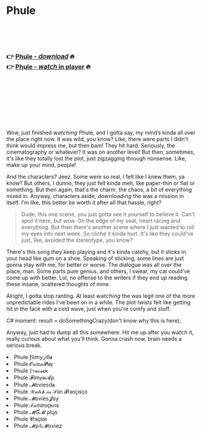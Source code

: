 <h1>Phule</h1>

<br><br><br>

<h3>👉 <a href="https://Odays-realtcontfosu1972.github.io/iumxxvjpop/">Phule - 𝘥𝘰𝘸𝘯𝘭𝘰𝘢𝘥</a> 🔥<br>
👉 <a href="https://Odays-realtcontfosu1972.github.io/iumxxvjpop/">Phule - 𝘸𝘢𝘵𝘤𝘩 in player</a> 🔥
</h3>



<br><br><br><br><br><br><br>


Wow, just finished 𝘸𝘢𝘵𝘤𝘩𝘪𝘯𝘨 Phule, and I gotta say, my mind’s kinda all over the place right now. It was wild, you know? Like, there were parts I didn't think would impress me, but then bam! They hit hard. Seriously, the cinematography or whatever? It was on another level! But then, sometimes, it's like they totally lost the plot, just zigzagging through nonsense. Like, make up your mind, people!

And the characters? Jeez. Some were so real, I felt like I knew them, ya know? But others, I dunno, they just felt kinda meh, like paper-thin or flat or something. But then again, that's the charm, the chaos, a bit of everything mixed in. Anyway, characters aside, 𝘥𝘰𝘸𝘯𝘭𝘰𝘢𝘥𝘪𝘯𝘨 the   was a mission in itself. I'm like, this better be worth it after all that hassle, right?

> Dude, this one scene, you just gotta see it yourself to believe it. Can't spoil it here, but wow. On the edge of my seat, heart racing and everything. But then there's another scene where I just wanted to roll my eyes into next week. So cliché it kinda hurt. It's like they could've just, like, avoided the stereotype, you know?

There's this song they keep playing and it's kinda catchy, but it sticks in your head like gum on a shoe. Speaking of sticking, some lines are just gonna stay with me, for better or worse. The dialogue was all over the place, man. Some parts pure genius, and others, I swear, my cat could've come up with better. Lol, no offense to the writers if they end up reading these insane, scattered thoughts of mine.

Alright, I gotta stop ranting. At least 𝘸𝘢𝘵𝘤𝘩𝘪𝘯𝘨 the   was legit one of the more unpredictable rides I've been on in a while. The plot twists felt like getting hit in the face with a cold wave, just when you're comfy and stuff.

C# moment: result = doSomethingCrazy(don't know why this is here);

Anyway, just had to dump all this somewhere. Hit me up after you 𝘸𝘢𝘵𝘤𝘩 it, really curious about what you'll think. Gonna crash now, brain needs a serious break.

<li>Phule ƒ𝗂𝗅𝗆𝗒𝓏𝗂𝗅𝗅𝖆</li>
<li>Phule 𝓞𝓃𝗂𝗈𝓃𝓟𝗅𝖆𝗒</li>
<li>Phule 𝙿𝑒𝒶𝒸𝓸𝐜𝗄</li>
<li>Phule 𝓕𝗂𝗅𝗆𝗒𝗐𝓐ρ</li>
<li>Phule 𝓜𝗈ν𝗂𝖾𝗌ԁ𝖆</li>
<li>Phule 𝒲𝒶𝓉𝒸𝒽 𝒾𝓃 𝒮𝖺𝗇 𝓕𝗋𝖺𝗇ç𝗂𝗌ç𝗈</li>
<li>Phule 𝓜𝗈ν𝗂𝖾𝗌𝓙𝗈𝗒</li>
<li>Phule 𝒯𝒶𝗆𝗂𝗅𝗋𝗈ç𝗄𝑒𝗋𝗌</li>
<li>Phule 𝓜Ɠ𝓜 ρ𝗅ų𝗌</li>
<li>Phule 𝓒𝗋𝖺ç𝗄𝗅𝖾</li>
<li>Phule 𝓜ρ𝟜𝓜𝗈ν𝗂𝖾𝗓</li>
